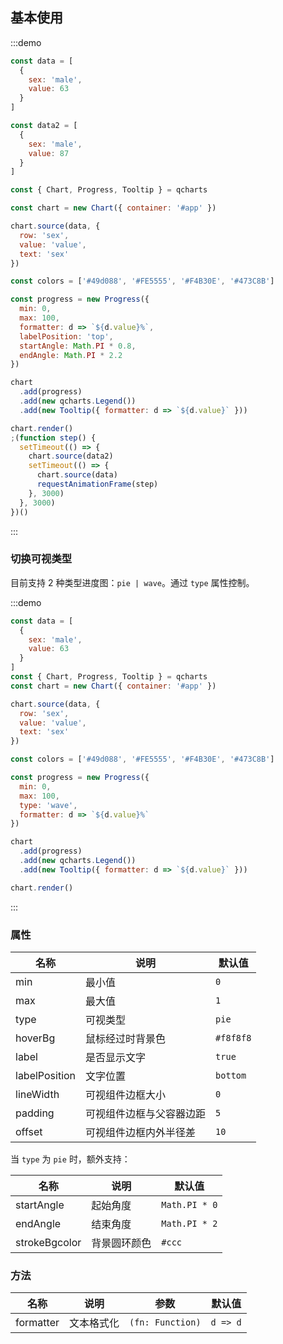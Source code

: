 ## 基本使用

:::demo

```javascript
const data = [
  {
    sex: 'male',
    value: 63
  }
]

const data2 = [
  {
    sex: 'male',
    value: 87
  }
]

const { Chart, Progress, Tooltip } = qcharts

const chart = new Chart({ container: '#app' })

chart.source(data, {
  row: 'sex',
  value: 'value',
  text: 'sex'
})

const colors = ['#49d088', '#FE5555', '#F4B30E', '#473C8B']

const progress = new Progress({
  min: 0,
  max: 100,
  formatter: d => `${d.value}%`,
  labelPosition: 'top',
  startAngle: Math.PI * 0.8,
  endAngle: Math.PI * 2.2
})

chart
  .add(progress)
  .add(new qcharts.Legend())
  .add(new Tooltip({ formatter: d => `${d.value}` }))

chart.render()
;(function step() {
  setTimeout(() => {
    chart.source(data2)
    setTimeout(() => {
      chart.source(data)
      requestAnimationFrame(step)
    }, 3000)
  }, 3000)
})()
```

:::

### 切换可视类型

目前支持 2 种类型进度图：`pie | wave`。通过 `type` 属性控制。

:::demo

```javascript
const data = [
  {
    sex: 'male',
    value: 63
  }
]
const { Chart, Progress, Tooltip } = qcharts
const chart = new Chart({ container: '#app' })

chart.source(data, {
  row: 'sex',
  value: 'value',
  text: 'sex'
})

const colors = ['#49d088', '#FE5555', '#F4B30E', '#473C8B']

const progress = new Progress({
  min: 0,
  max: 100,
  type: 'wave',
  formatter: d => `${d.value}%`
})

chart
  .add(progress)
  .add(new qcharts.Legend())
  .add(new Tooltip({ formatter: d => `${d.value}` }))

chart.render()
```

:::

### 属性

| 名称          | 说明                     | 默认值    |
| ------------- | ------------------------ | --------- |
| min           | 最小值                   | `0`       |
| max           | 最大值                   | `1`       |
| type          | 可视类型                 | `pie`     |
| hoverBg       | 鼠标经过时背景色         | `#f8f8f8` |
| label         | 是否显示文字             | `true`    |
| labelPosition | 文字位置                 | `bottom`  |
| lineWidth     | 可视组件边框大小         | `0`       |
| padding       | 可视组件边框与父容器边距 | `5`       |
| offset        | 可视组件边框内外半径差   | `10`      |

当 `type` 为 `pie` 时，额外支持：

| 名称          | 说明         | 默认值        |
| ------------- | ------------ | ------------- |
| startAngle    | 起始角度     | `Math.PI * 0` |
| endAngle      | 结束角度     | `Math.PI * 2` |
| strokeBgcolor | 背景圆环颜色 | `#ccc`        |

### 方法

| 名称      | 说明       | 参数             | 默认值   |
| --------- | ---------- | ---------------- | -------- |
| formatter | 文本格式化 | `(fn: Function)` | `d => d` |
